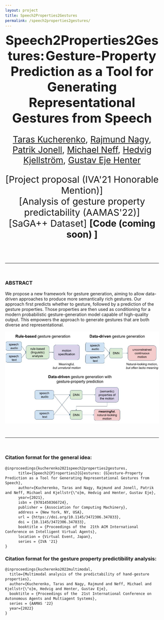 ```yaml
---
layout: project
title: Speech2Properties2Gestures
permalink: /speech2properties2gestures/
---
```



<p align="center">
  <b style="font-size: 42px;"> Speech2Properties2Gestures:</b>
  <b style="font-size: 42px;"> Gesture-Property Prediction as a Tool for Generating Representational Gestures from Speech </b>
  <p style="font-size: 28px;" align="center"> <a href="https://svito-zar.github.io/">Taras Kucherenko</a>, <a href="https://nagyrajmund.github.io/">Rajmund Nagy</a>, <a href="http://www.patrikjonell.se">Patrik Jonell</a>, <a href="https://www.cs.ucdavis.edu/~neff/">Michael Neff</a>, <a href="http://www.csc.kth.se/~hedvig/">Hedvig Kjellström</a>, <a href="https://people.kth.se/~ghe/">Gustav Eje Henter</a> </p>
</p>

<p align="center">
 <a href="https://arxiv.org/abs/2106.14736" style="font-size: 30px; text-decoration: none">[Project proposal (IVA'21 Honorable Mention)]  </a>  
 <br>
 <a href="https://arxiv.org/abs/2108.05762" style="font-size: 30px; text-decoration: none">[Analysis of gesture property predictability (AAMAS'22)]   </a>  
 <a href="https://doi.org/10.5281/zenodo.6534502" style="font-size: 30px; text-decoration: none"> [SaGA++ Dataset] </a>  
 <b style="font-size: 30px; text-decoration: none"> [Code (coming soon) ]  </b>  
</p>

&nbsp;


&nbsp;

***
&nbsp;

### ABSTRACT
We propose a new framework for gesture generation, aiming to allow data-driven approaches to produce more semantically rich gestures. Our approach first predicts whether to gesture, followed by a prediction of the gesture properties. Those properties are then used as conditioning for a modern probabilistic gesture-generation model capable of high-quality output. This empowers the approach to generate gestures that are both diverse and representational. 

<div style="text-align:center"><img src="../assets/Speech2Prop2Ges.jpeg" alt="portrait" align="middle"></div>


&nbsp;

***
&nbsp;

### Citation format for the general idea:
```
@inproceedings{kucherenko2021speech2properties2gestures,
      title={Speech2{P}roperties2{G}estures: {G}esture-Property Prediction as a Tool for Generating Representational Gestures from Speech}, 
      author={Kucherenko, Taras and Nagy, Rajmund and Jonell, Patrik and Neff, Michael and Kjellstr{\"o}m, Hedvig and Henter, Gustav Eje},
      year={2021},
      isbn = {9781450366724},
      publisher = {Association for Computing Machinery},
      address = {New York, NY, USA},
      url = {https://doi.org/10.1145/3472306.347833},
      doi = {10.1145/3472306.347833},
      booktitle = {Proceedings of the  21th ACM International Conference on Intelligent Virtual Agents},
      location = {Virtual Event, Japan},
      series = {IVA '21}
}
```

### Citation format for the gesture property predictibility analysis:
```
@inproceedings{kucherenko2022multimodal,
  title={Multimodal analysis of the predictability of hand-gesture properties},
  author={Kucherenko, Taras and Nagy, Rajmund and Neff, Michael and Kjellstr{\"o}m, Hedvig and Henter, Gustav Eje},
  booktitle = {Proceedings of the  21st International Conference on Autonomous Agents and Multiagent Systems},
  series = {AAMAS '22}
  year={2022}
}

```
